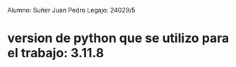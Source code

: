 Alumno: Suñer Juan Pedro 
Legajo: 24029/5

# version de python que se utilizo para el trabajo: 3.11.8